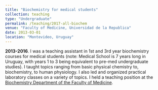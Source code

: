 ```yaml
---
title: "Biochemistry for medical students"
collection: teaching
type: "Undergraduate"
permalink: /teaching/2017-all-biochem
venue: "Faculty of Medicine, Universidad de la Republica"
date: 2013-03-01
location: "Montevideo, Uruguay"
---
```


**2013-2016**. I was a teaching assistant in 1st and 3rd year
biochemistry courses for medical students
(note: Medical School is 7 years long in Uruguay, with
years 1 to 3 being equivalent to pre-med undergraduate studies).
I taught topics ranging from basic physical chemistry
to, biochemistry, to human physiology.
I also led and organized practical laboratory classes on a
variety of topics. I held a teaching position at the
[Biochemistry Department of the Faculty of Medicine](http://www.bioquimica.fmed.edu.uy/Docencia.html).

